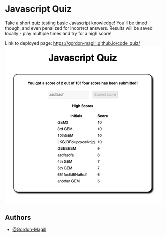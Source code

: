
# Javascript Quiz

Take a short quiz testing basic Javascript knowledge! You'll be timed though, 
and even penalized for incorrect answers. Results will be saved locally - play
 multiple times and try for a high score!

 Link to deployed page:
 https://gordon-magill.github.io/code_quiz/
 ![Deployed page](./assets/images/deployed_screenshot.png)
## Authors

- [@Gordon-Magill](https://github.com/Gordon-Magill/)


